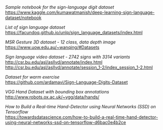 *Sample notebook for the sign-language digit dataset*  
https://www.kaggle.com/kumawatmanish/deep-learning-sign-language-dataset/notebook

*List of sign language dataset*  
https://facundoq.github.io/unlp/sign_language_datasets/index.html

*MSR Gesture 3D dataset - 12 class, data depth image*  
https://www.uow.edu.au/~wanqing/#Datasets

*Sign language video dataset - 2742 signs with 3314 variants*  
http://csr.bu.edu/asl/asllvd/annotate/index.html
http://csr.bu.edu/asl/asllvd/annotate/session_1-2/index_session_1-2.html

*Dataset for warm exercise*  
https://github.com/ardamavi/Sign-Language-Digits-Dataset

*VGG Hand Dataset with bounding box annotations*  
http://www.robots.ox.ac.uk/~vgg/data/hands/

*How to Build a Real-time Hand-Detector using Neural Networks (SSD) on
Tensorflow*  
https://towardsdatascience.com/how-to-build-a-real-time-hand-detector-using-neural-networks-ssd-on-tensorflow-d6bac0e4b2ce
